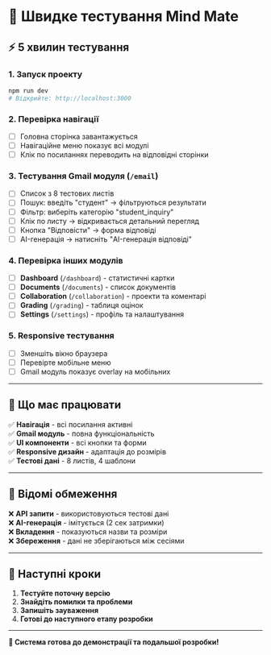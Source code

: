 # 🚀 Швидке тестування Mind Mate

## ⚡ **5 хвилин тестування**

### **1. Запуск проекту**
```bash
npm run dev
# Відкрийте: http://localhost:3000
```

### **2. Перевірка навігації**
- [ ] Головна сторінка завантажується
- [ ] Навігаційне меню показує всі модулі
- [ ] Клік по посиланнях переводить на відповідні сторінки

### **3. Тестування Gmail модуля** (`/email`)
- [ ] Список з 8 тестових листів
- [ ] Пошук: введіть "студент" → фільтруються результати
- [ ] Фільтр: виберіть категорію "student_inquiry"
- [ ] Клік по листу → відкривається детальний перегляд
- [ ] Кнопка "Відповісти" → форма відповіді
- [ ] AI-генерація → натисніть "AI-генерація відповіді"

### **4. Перевірка інших модулів**
- [ ] **Dashboard** (`/dashboard`) - статистичні картки
- [ ] **Documents** (`/documents`) - список документів
- [ ] **Collaboration** (`/collaboration`) - проекти та коментарі
- [ ] **Grading** (`/grading`) - таблиця оцінок
- [ ] **Settings** (`/settings`) - профіль та налаштування

### **5. Responsive тестування**
- [ ] Зменшіть вікно браузера
- [ ] Перевірте мобільне меню
- [ ] Gmail модуль показує overlay на мобільних

---

## 🎯 **Що має працювати**

✅ **Навігація** - всі посилання активні  
✅ **Gmail модуль** - повна функціональність  
✅ **UI компоненти** - всі кнопки та форми  
✅ **Responsive дизайн** - адаптація до розмірів  
✅ **Тестові дані** - 8 листів, 4 шаблони  

---

## 🐛 **Відомі обмеження**

❌ **API запити** - використовуються тестові дані  
❌ **AI-генерація** - імітується (2 сек затримки)  
❌ **Вкладення** - показуються назви та розміри  
❌ **Збереження** - дані не зберігаються між сесіями  

---

## 🚀 **Наступні кроки**

1. **Тестуйте поточну версію**
2. **Знайдіть помилки та проблеми**
3. **Запишіть зауваження**
4. **Готові до наступного етапу розробки**

---

**🎉 Система готова до демонстрації та подальшої розробки!**
